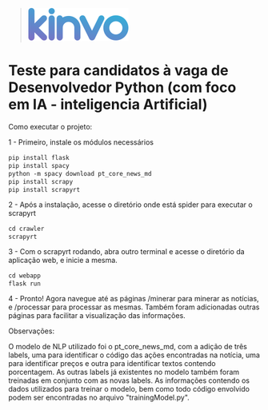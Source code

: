 > ![Logo Kinvo](https://github.com/kinvoapp/kinvo-mobile-test/blob/master/logo.svg)

# Teste para candidatos à vaga de Desenvolvedor Python (com foco em IA - inteligencia Artificial)  


Como executar o projeto:

1 - Primeiro, instale os módulos necessários
  ```
  pip install flask
  pip install spacy
  python -m spacy download pt_core_news_md
  pip install scrapy
  pip install scrapyrt
  ```
2 - Após a instalação, acesse o diretório onde está spider para executar o scrapyrt

```
cd crawler
scrapyrt
```
3 - Com o scrapyrt rodando, abra outro terminal e acesse o diretório da aplicação web, e inicie a mesma.

```
cd webapp
flask run
```

4 - Pronto! Agora navegue até as páginas /minerar para minerar as notícias, e /processar para processar as mesmas. Também foram adicionadas outras páginas para facilitar a visualização das informações.

Observações:

O modelo de NLP utilizado foi o pt_core_news_md, com a adição de três labels, uma para identificar o código das ações encontradas na notícia, uma para identificar preços e outra para identificar textos contendo porcentagem. As outras labels já existentes no modelo também foram treinadas em conjunto com as novas labels. As informações contendo os dados utilizados para treinar o modelo, bem como todo código envolvido podem ser encontradas no arquivo "trainingModel.py".
